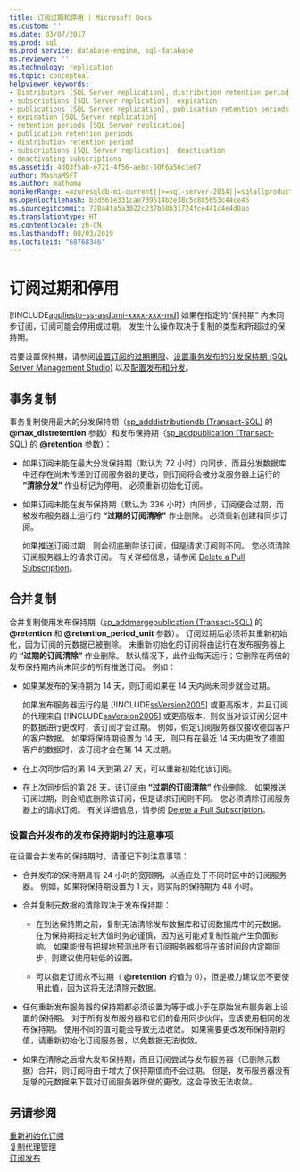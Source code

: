 ```yaml
---
title: 订阅过期和停用 | Microsoft Docs
ms.custom: ''
ms.date: 03/07/2017
ms.prod: sql
ms.prod_service: database-engine, sql-database
ms.reviewer: ''
ms.technology: replication
ms.topic: conceptual
helpviewer_keywords:
- Distributors [SQL Server replication], distribution retention period
- subscriptions [SQL Server replication], expiration
- publications [SQL Server replication], publication retention periods
- expiration [SQL Server replication]
- retention periods [SQL Server replication]
- publication retention periods
- distribution retention period
- subscriptions [SQL Server replication], deactivation
- deactivating subscriptions
ms.assetid: 4d03f5ab-e721-4f56-aebc-60f6a56c1e07
author: MashaMSFT
ms.author: mathoma
monikerRange: =azuresqldb-mi-current||>=sql-server-2014||=sqlallproducts-allversions
ms.openlocfilehash: b3d561e331cae739514b2e38c5c885653c44ce46
ms.sourcegitcommit: 728a4fa5a3022c237b68b31724fce441c4e4d0ab
ms.translationtype: HT
ms.contentlocale: zh-CN
ms.lasthandoff: 08/03/2019
ms.locfileid: "68768346"
---
```

# <a name="subscription-expiration-and-deactivation"></a>订阅过期和停用
[!INCLUDE[appliesto-ss-asdbmi-xxxx-xxx-md](../../includes/appliesto-ss-asdbmi-xxxx-xxx-md.md)]
  如果在指定的“保持期”  内未同步订阅，订阅可能会停用或过期。 发生什么操作取决于复制的类型和所超过的保持期。  
  
 若要设置保持期，请参阅[设置订阅的过期期限](../../relational-databases/replication/publish/set-the-expiration-period-for-subscriptions.md)、[设置事务发布的分发保持期 &#40;SQL Server Management Studio&#41;](../../relational-databases/replication/set-distribution-retention-period-for-transactional-publications.md) 以及[配置发布和分发](../../relational-databases/replication/configure-publishing-and-distribution.md)。  
  
## <a name="transactional-replication"></a>事务复制  
 事务复制使用最大的分发保持期（[sp_adddistributiondb &#40;Transact-SQL&#41;](../../relational-databases/system-stored-procedures/sp-adddistributiondb-transact-sql.md) 的 **@max_distretention** 参数）和发布保持期（[sp_addpublication &#40;Transact-SQL&#41;](../../relational-databases/system-stored-procedures/sp-addpublication-transact-sql.md) 的 **@retention** 参数）：  
  
-   如果订阅未能在最大分发保持期（默认为 72 小时）内同步，而且分发数据库中还存在尚未传递到订阅服务器的更改，则订阅将会被分发服务器上运行的 **“清除分发”** 作业标记为停用。 必须重新初始化订阅。  
  
-   如果订阅未能在发布保持期（默认为 336 小时）内同步，订阅便会过期，而被发布服务器上运行的 **“过期的订阅清除”** 作业删除。 必须重新创建和同步订阅。  
  
     如果推送订阅过期，则会彻底删除该订阅，但是请求订阅则不同。 您必须清除订阅服务器上的请求订阅。 有关详细信息，请参阅 [Delete a Pull Subscription](../../relational-databases/replication/delete-a-pull-subscription.md)。  
  
## <a name="merge-replication"></a>合并复制  
 合并复制使用发布保持期（[sp_addmergepublication &#40;Transact-SQL&#41;](../../relational-databases/system-stored-procedures/sp-addmergepublication-transact-sql.md) 的 **@retention** 和 **@retention_period_unit** 参数）。 订阅过期后必须将其重新初始化，因为订阅的元数据已被删除。 未重新初始化的订阅将由运行在发布服务器上的 **“过期的订阅清除”** 作业删除。 默认情况下，此作业每天运行；它删除在两倍的发布保持期内尚未同步的所有推送订阅。 例如：  
  
-   如果某发布的保持期为 14 天，则订阅如果在 14 天内尚未同步就会过期。  
  
     如果发布服务器运行的是 [!INCLUDE[ssVersion2005](../../includes/ssversion2005-md.md)] 或更高版本，并且订阅的代理来自 [!INCLUDE[ssVersion2005](../../includes/ssversion2005-md.md)] 或更高版本，则仅当对该订阅分区中的数据进行更改时，该订阅才会过期。 例如，假定订阅服务器仅接收德国客户的客户数据。 如果将保持期设置为 14 天，则只有在最近 14 天内更改了德国客户的数据时，该订阅才会在第 14 天过期。  
  
-   在上次同步后的第 14 天到第 27 天，可以重新初始化该订阅。  
  
-   在上次同步后的第 28 天，该订阅由 **“过期的订阅清除”** 作业删除。 如果推送订阅过期，则会彻底删除该订阅，但是请求订阅则不同。 您必须清除订阅服务器上的请求订阅。 有关详细信息，请参阅 [Delete a Pull Subscription](../../relational-databases/replication/delete-a-pull-subscription.md)。  
  
### <a name="considerations-for-setting-the-publication-retention-period-for-merge-publications"></a>设置合并发布的发布保持期时的注意事项  
 在设置合并发布的保持期时，请谨记下列注意事项：  
  
-   合并发布的保持期具有 24 小时的宽限期，以适应处于不同时区中的订阅服务器。 例如，如果将保持期设置为 1 天，则实际的保持期为 48 小时。  
  
-   合并复制元数据的清除取决于发布保持期：  
  
    -   在到达保持期之前，复制无法清除发布数据库和订阅数据库中的元数据。 在为保持期指定较大值时务必谨慎，因为这可能对复制性能产生负面影响。 如果能很有把握地预测出所有订阅服务器都将在该时间段内定期同步，则建议使用较低的设置。  
  
    -   可以指定订阅永不过期（ **@retention** 的值为 0），但是极力建议您不要使用此值，因为这将无法清除元数据。  
  
-   任何重新发布服务器的保持期都必须设置为等于或小于在原始发布服务器上设置的保持期。 对于所有发布服务器和它们的备用同步伙伴，应该使用相同的发布保持期。 使用不同的值可能会导致无法收敛。 如果需要更改发布保持期的值，请重新初始化订阅服务器，以免数据无法收敛。  
  
-   如果在清除之后增大发布保持期，而且订阅尝试与发布服务器（已删除元数据）合并，则订阅将由于增大了保持期值而不会过期。 但是，发布服务器没有足够的元数据来下载对订阅服务器所做的更改，这会导致无法收敛。  
  
## <a name="see-also"></a>另请参阅  
 [重新初始化订阅](../../relational-databases/replication/reinitialize-subscriptions.md)   
 [复制代理管理](../../relational-databases/replication/agents/replication-agent-administration.md)   
 [订阅发布](../../relational-databases/replication/subscribe-to-publications.md)  
  
  

